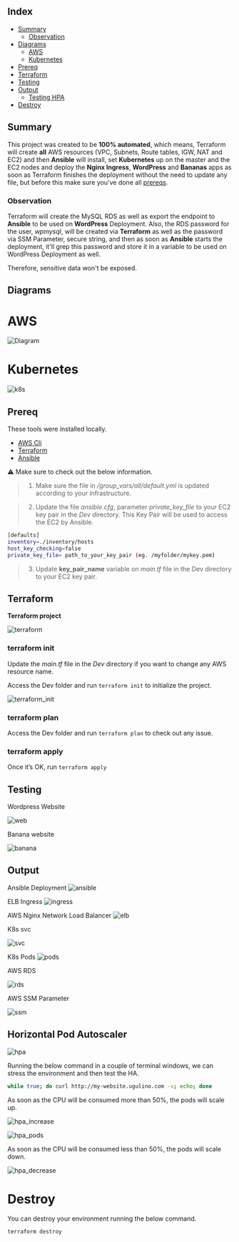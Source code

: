 ## Index

- [Summary](#summary)
  - [Observation](#observation)
- [Diagrams](#diagrams)
  - [AWS](#aws)
  - [Kubernetes](#kubernetes)
- [Prereq](#prereq)
- [Terraform](#terraform)
- [Testing](#testing)
- [Output](#output)
  - [Testing HPA](#horizontal-pod-autoscaler)
- [Destroy](#destroy)

## Summary

This project was created to be **100% automated**, which means, Terraform will create **all** AWS resources (VPC, Subnets, Route tables, IGW, NAT and EC2) and then **Ansible** will install, set **Kubernetes** up on the master and the EC2 nodes and deploy the **Nginx Ingress**, **WordPress** and **Bananas** apps as soon as Terraform finishes the deployment without the need to update any file, but before this make sure you've done all [prereqs](#prereq).

### Observation

Terraform will create the MySQL RDS as well as export the endpoint to **Ansible** to be used on **WordPress** Deployment. Also, the RDS password for the user, _wpmysql_, will be created via **Terraform** as well as the password via SSM Parameter, secure string, and then as soon as **Ansible** starts the deployment, it'll grep this password and store it in a variable to be used on WordPress Deployment as well.

Therefore, sensitive data won't be exposed.

## Diagrams

# AWS

![Diagram](./img/aws.png)

# Kubernetes

![k8s](./img/k8s.png)

## Prereq

These tools were installed locally.

- <a href="https://docs.aws.amazon.com/cli/latest/userguide/cli-chap-install.html">AWS Cli</a>
- <a href="https://learn.hashicorp.com/tutorials/terraform/install-cli">Terraform</a>
- <a href="https://docs.ansible.com/ansible/latest/installation_guide/intro_installation.html">Ansible</a>

:warning: Make sure to check out the below information.

> 1. Make sure the file in _/group_vars/all/default.yml_ is updated according to your infrastructure.

> 2. Update the file _ansible.cfg_, parameter _private_key_file_ to your EC2 key pair in the _Dev_ directory. This Key Pair will be used to access the EC2 by Ansible.

```bash
[defaults]
inventory=./inventory/hosts
host_key_checking=false
private_key_file= path_to_your_key_pair (eg. /myfolder/mykey.pem)
```

> 3. Update **key_pair_name** variable on _main.tf_ file in the Dev directory to your EC2 key pair.

## Terraform

**Terraform project**

![terraform](./img/terraform.png)

### terraform init

Update the _main.tf_ file in the _Dev_ directory if you want to change any AWS resource name.

Access the Dev folder and run `terraform init` to initialize the project.

![terraform_init](./img/terraform_init.png)

### terraform plan

Access the Dev folder and run `terraform plan` to check out any issue.

### terraform apply

Once it’s OK, run `terraform apply`

## Testing

Wordpress Website

![web](./img/web.png)

Banana website

![banana](./img/web-banana.png)

## Output

Ansible Deployment
![ansible](./img/ansible.png)

ELB Ingress
![ingress](./img/ingress.png)

AWS Nginx Network Load Balancer
![elb](./img/elb.png)

K8s svc

![svc](./img/svc.png)

K8s Pods
![pods](./img/pods.png)

AWS RDS

![rds](./img/rds.png)

AWS SSM Parameter

![ssm](./img/ssm_parameter.png)

## Horizontal Pod Autoscaler

![hpa](./img/hpa.png)

Running the below command in a couple of terminal windows, we can stress the environment and then test the HA.

```bash
while true; do curl http://my-website.ugulino.com -v; echo; done
```

As soon as the CPU will be consumed more than 50%, the pods will scale up.

![hpa_increase](./img/hpa_increase.png)

![hpa_pods](./img/hpa_pods.png)

As soon as the CPU will be consumed less than 50%, the pods will scale down.

![hpa_decrease](./img/hpa_decrease.png)

# Destroy

You can destroy your environment running the below command.

```bash
terraform destroy
```
